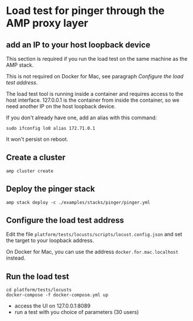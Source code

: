# Load test for pinger through the AMP proxy layer

## add an IP to your host loopback device

This section is required if you run the load test on the same machine as the AMP stack.

This is not required on Docker for Mac, see paragraph _Configure the load test address_.

The load test tool is running inside a container and requires access to the host interface.
127.0.0.1 is the container from inside the container, so we need another IP on the host loopback device.

If you don't already have one, add an alias with this command:
```
sudo ifconfig lo0 alias 172.71.0.1
```
It won't persist on reboot.

## Create a cluster

```
amp cluster create
```

## Deploy the pinger stack

```
amp stack deploy -c ./examples/stacks/pinger/pinger.yml
```

## Configure the load test address

Edit the file `platform/tests/locusts/scripts/locust.config.json` and set the target to your loopback address.

On Docker for Mac, you can use the address `docker.for.mac.localhost` instead.

## Run the load test

```
cd platform/tests/locusts
docker-compose -f docker-compose.yml up
```

- access the UI on 127.0.0.1:8089
- run a test with you choice of parameters (30 users)
